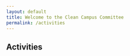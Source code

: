 ```yaml
---
layout: default
title: Welcome to the Clean Campus Committee
permalink: /activities
---
```


## Activities
